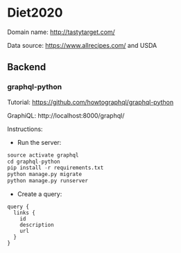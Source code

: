 # Diet2020

Domain name: http://tastytarget.com/

Data source: https://www.allrecipes.com/ and USDA

## Backend
### graphql-python
Tutorial: https://github.com/howtographql/graphql-python

GraphiQL: http://localhost:8000/graphql/

Instructions:

- Run the server:
```python
source activate graphql
cd graphql-python
pip install -r requirements.txt
python manage.py migrate
python manage.py runserver
```
- Create a query:
```
query {
  links {
    id
    description
    url
  }
}
```
